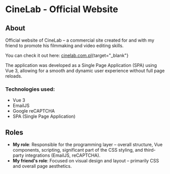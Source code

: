 # CineLab - Official Website

## About
Official website of CineLab – a commercial site created for and with my friend to promote his filmmaking and video editing skills.

You can check it out here: [cinelab.com.pl](https://cinelab.com.pl/){target="_blank"}

The application was developed as a Single Page Application (SPA) using Vue 3, allowing for a smooth and dynamic user experience without full page reloads.

### Technologies used:
* Vue 3
* EmailJS
* Google reCAPTCHA
* SPA (Single Page Application)

## Roles

- **My role**: Responsible for the programming layer – overall structure, Vue components, scripting, significant part of the CSS styling, and third-party integrations (EmailJS, reCAPTCHA).
- **My friend's role**: Focused on visual design and layout – primarily CSS and overall page aesthetics.
